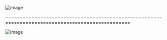 ![image](https://github.com/JMBoulos12/CSS/assets/65892342/068ce4f9-32bd-41a7-a253-e6c0be91b672)

=================================================================================================

![image](https://github.com/JMBoulos12/CSS/assets/65892342/a27654e4-115d-43fd-9519-d4a005469928)
